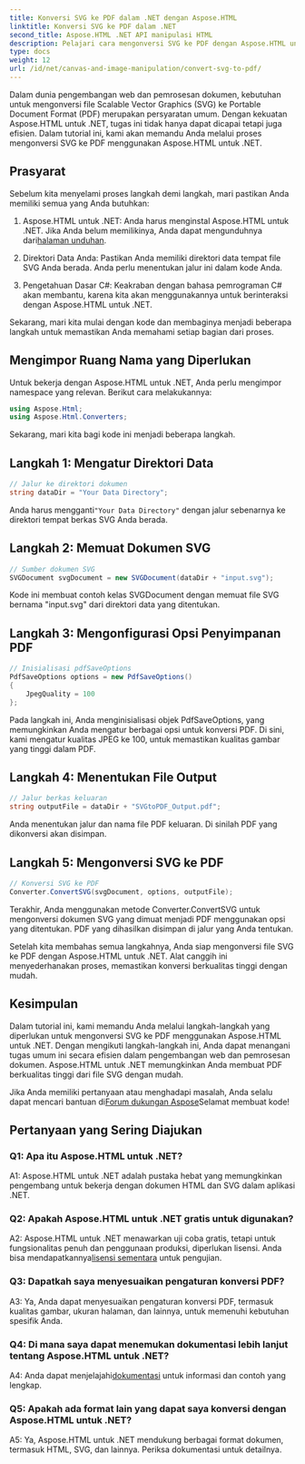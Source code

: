 ```yaml
---
title: Konversi SVG ke PDF dalam .NET dengan Aspose.HTML
linktitle: Konversi SVG ke PDF dalam .NET
second_title: Aspose.HTML .NET API manipulasi HTML
description: Pelajari cara mengonversi SVG ke PDF dengan Aspose.HTML untuk .NET. Tutorial langkah demi langkah berkualitas tinggi untuk pemrosesan dokumen yang efisien.
type: docs
weight: 12
url: /id/net/canvas-and-image-manipulation/convert-svg-to-pdf/
---
```


Dalam dunia pengembangan web dan pemrosesan dokumen, kebutuhan untuk mengonversi file Scalable Vector Graphics (SVG) ke Portable Document Format (PDF) merupakan persyaratan umum. Dengan kekuatan Aspose.HTML untuk .NET, tugas ini tidak hanya dapat dicapai tetapi juga efisien. Dalam tutorial ini, kami akan memandu Anda melalui proses mengonversi SVG ke PDF menggunakan Aspose.HTML untuk .NET. 

## Prasyarat

Sebelum kita menyelami proses langkah demi langkah, mari pastikan Anda memiliki semua yang Anda butuhkan:

1.  Aspose.HTML untuk .NET: Anda harus menginstal Aspose.HTML untuk .NET. Jika Anda belum memilikinya, Anda dapat mengunduhnya dari[halaman unduhan](https://releases.aspose.com/html/net/).

2. Direktori Data Anda: Pastikan Anda memiliki direktori data tempat file SVG Anda berada. Anda perlu menentukan jalur ini dalam kode Anda.

3. Pengetahuan Dasar C#: Keakraban dengan bahasa pemrograman C# akan membantu, karena kita akan menggunakannya untuk berinteraksi dengan Aspose.HTML untuk .NET.

Sekarang, mari kita mulai dengan kode dan membaginya menjadi beberapa langkah untuk memastikan Anda memahami setiap bagian dari proses.

## Mengimpor Ruang Nama yang Diperlukan

Untuk bekerja dengan Aspose.HTML untuk .NET, Anda perlu mengimpor namespace yang relevan. Berikut cara melakukannya:

```csharp
using Aspose.Html;
using Aspose.Html.Converters;
```

Sekarang, mari kita bagi kode ini menjadi beberapa langkah.

## Langkah 1: Mengatur Direktori Data
```csharp
// Jalur ke direktori dokumen
string dataDir = "Your Data Directory";
```
 Anda harus mengganti`"Your Data Directory"` dengan jalur sebenarnya ke direktori tempat berkas SVG Anda berada.

## Langkah 2: Memuat Dokumen SVG
```csharp
// Sumber dokumen SVG
SVGDocument svgDocument = new SVGDocument(dataDir + "input.svg");
```
Kode ini membuat contoh kelas SVGDocument dengan memuat file SVG bernama "input.svg" dari direktori data yang ditentukan.

## Langkah 3: Mengonfigurasi Opsi Penyimpanan PDF
```csharp
// Inisialisasi pdfSaveOptions
PdfSaveOptions options = new PdfSaveOptions()
{
	JpegQuality = 100
};
```
Pada langkah ini, Anda menginisialisasi objek PdfSaveOptions, yang memungkinkan Anda mengatur berbagai opsi untuk konversi PDF. Di sini, kami mengatur kualitas JPEG ke 100, untuk memastikan kualitas gambar yang tinggi dalam PDF.

## Langkah 4: Menentukan File Output
```csharp
// Jalur berkas keluaran
string outputFile = dataDir + "SVGtoPDF_Output.pdf";
```
Anda menentukan jalur dan nama file PDF keluaran. Di sinilah PDF yang dikonversi akan disimpan.

## Langkah 5: Mengonversi SVG ke PDF
```csharp
// Konversi SVG ke PDF
Converter.ConvertSVG(svgDocument, options, outputFile);
```
Terakhir, Anda menggunakan metode Converter.ConvertSVG untuk mengonversi dokumen SVG yang dimuat menjadi PDF menggunakan opsi yang ditentukan. PDF yang dihasilkan disimpan di jalur yang Anda tentukan.

Setelah kita membahas semua langkahnya, Anda siap mengonversi file SVG ke PDF dengan Aspose.HTML untuk .NET. Alat canggih ini menyederhanakan proses, memastikan konversi berkualitas tinggi dengan mudah.

## Kesimpulan

Dalam tutorial ini, kami memandu Anda melalui langkah-langkah yang diperlukan untuk mengonversi SVG ke PDF menggunakan Aspose.HTML untuk .NET. Dengan mengikuti langkah-langkah ini, Anda dapat menangani tugas umum ini secara efisien dalam pengembangan web dan pemrosesan dokumen. Aspose.HTML untuk .NET memungkinkan Anda membuat PDF berkualitas tinggi dari file SVG dengan mudah.

 Jika Anda memiliki pertanyaan atau menghadapi masalah, Anda selalu dapat mencari bantuan di[Forum dukungan Aspose](https://forum.aspose.com/)Selamat membuat kode!

## Pertanyaan yang Sering Diajukan

### Q1: Apa itu Aspose.HTML untuk .NET?

A1: Aspose.HTML untuk .NET adalah pustaka hebat yang memungkinkan pengembang untuk bekerja dengan dokumen HTML dan SVG dalam aplikasi .NET.

### Q2: Apakah Aspose.HTML untuk .NET gratis untuk digunakan?

 A2: Aspose.HTML untuk .NET menawarkan uji coba gratis, tetapi untuk fungsionalitas penuh dan penggunaan produksi, diperlukan lisensi. Anda bisa mendapatkannya[lisensi sementara](https://purchase.aspose.com/temporary-license/) untuk pengujian.

### Q3: Dapatkah saya menyesuaikan pengaturan konversi PDF?

A3: Ya, Anda dapat menyesuaikan pengaturan konversi PDF, termasuk kualitas gambar, ukuran halaman, dan lainnya, untuk memenuhi kebutuhan spesifik Anda.

### Q4: Di mana saya dapat menemukan dokumentasi lebih lanjut tentang Aspose.HTML untuk .NET?

 A4: Anda dapat menjelajahi[dokumentasi](https://reference.aspose.com/html/net/) untuk informasi dan contoh yang lengkap.

### Q5: Apakah ada format lain yang dapat saya konversi dengan Aspose.HTML untuk .NET?

A5: Ya, Aspose.HTML untuk .NET mendukung berbagai format dokumen, termasuk HTML, SVG, dan lainnya. Periksa dokumentasi untuk detailnya.